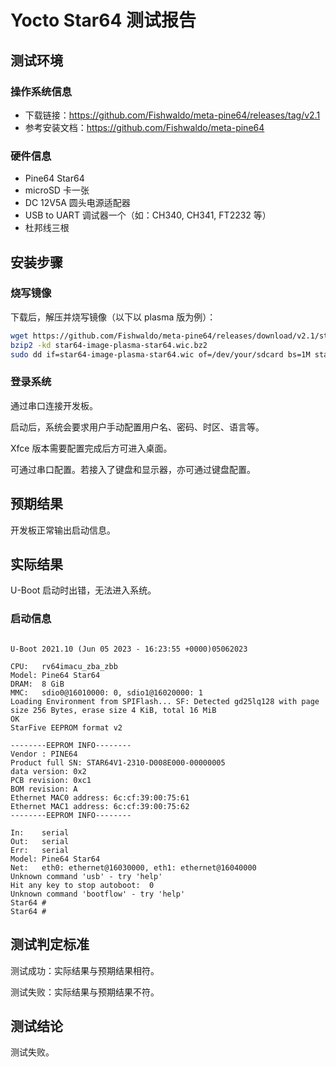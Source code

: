 # Yocto Star64 测试报告

## 测试环境

### 操作系统信息

- 下载链接：https://github.com/Fishwaldo/meta-pine64/releases/tag/v2.1
- 参考安装文档：https://github.com/Fishwaldo/meta-pine64

### 硬件信息

- Pine64 Star64
- microSD 卡一张
- DC 12V5A 圆头电源适配器
- USB to UART 调试器一个（如：CH340, CH341, FT2232 等）
- 杜邦线三根

## 安装步骤

### 烧写镜像

下载后，解压并烧写镜像（以下以 plasma 版为例）：
```bash
wget https://github.com/Fishwaldo/meta-pine64/releases/download/v2.1/star64-image-plasma-star64.wic.bz2
bzip2 -kd star64-image-plasma-star64.wic.bz2
sudo dd if=star64-image-plasma-star64.wic of=/dev/your/sdcard bs=1M status=progress
```

### 登录系统

通过串口连接开发板。

启动后，系统会要求用户手动配置用户名、密码、时区、语言等。

Xfce 版本需要配置完成后方可进入桌面。

可通过串口配置。若接入了键盘和显示器，亦可通过键盘配置。

## 预期结果

开发板正常输出启动信息。

## 实际结果

U-Boot 启动时出错，无法进入系统。

### 启动信息

```log

U-Boot 2021.10 (Jun 05 2023 - 16:23:55 +0000)05062023

CPU:   rv64imacu_zba_zbb
Model: Pine64 Star64
DRAM:  8 GiB
MMC:   sdio0@16010000: 0, sdio1@16020000: 1
Loading Environment from SPIFlash... SF: Detected gd25lq128 with page size 256 Bytes, erase size 4 KiB, total 16 MiB
OK
StarFive EEPROM format v2

--------EEPROM INFO--------
Vendor : PINE64
Product full SN: STAR64V1-2310-D008E000-00000005
data version: 0x2
PCB revision: 0xc1
BOM revision: A
Ethernet MAC0 address: 6c:cf:39:00:75:61
Ethernet MAC1 address: 6c:cf:39:00:75:62
--------EEPROM INFO--------

In:    serial
Out:   serial
Err:   serial
Model: Pine64 Star64
Net:   eth0: ethernet@16030000, eth1: ethernet@16040000
Unknown command 'usb' - try 'help'
Hit any key to stop autoboot:  0
Unknown command 'bootflow' - try 'help'
Star64 #
Star64 #

```

## 测试判定标准

测试成功：实际结果与预期结果相符。

测试失败：实际结果与预期结果不符。

## 测试结论

测试失败。